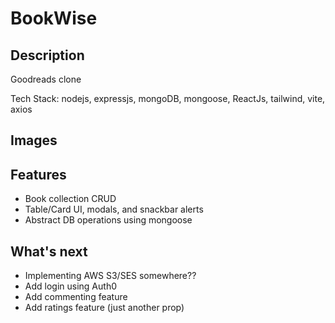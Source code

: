 # BookWise

## Description

Goodreads clone

Tech Stack: nodejs, expressjs, mongoDB, mongoose, ReactJs, tailwind, vite, axios

## Images


## Features

- Book collection CRUD
- Table/Card UI, modals, and snackbar alerts
- Abstract DB operations using mongoose

## What's next

- Implementing AWS S3/SES somewhere??
- Add login using Auth0
- Add commenting feature
- Add ratings feature (just another prop)
